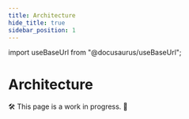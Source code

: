 ```yaml
---
title: Architecture
hide_title: true
sidebar_position: 1
---
```


import useBaseUrl from "@docusaurus/useBaseUrl";

# Architecture

🛠 This page is a work in progress. 🚧
